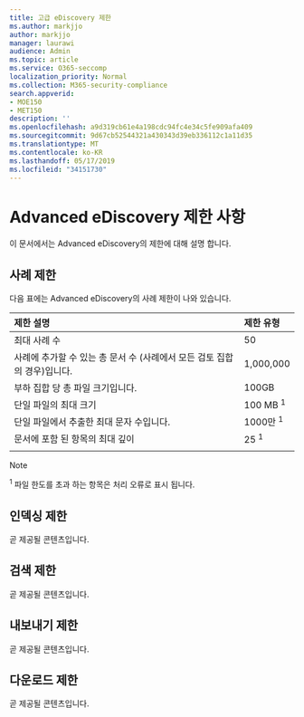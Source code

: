 ```yaml
---
title: 고급 eDiscovery 제한
ms.author: markjjo
author: markjjo
manager: laurawi
audience: Admin
ms.topic: article
ms.service: O365-seccomp
localization_priority: Normal
ms.collection: M365-security-compliance
search.appverid:
- MOE150
- MET150
description: ''
ms.openlocfilehash: a9d319cb61e4a198cdc94fc4e34c5fe909afa409
ms.sourcegitcommit: 9d67cb52544321a430343d39eb336112c1a11d35
ms.translationtype: MT
ms.contentlocale: ko-KR
ms.lasthandoff: 05/17/2019
ms.locfileid: "34151730"
---
```

# <a name="limits-in-advanced-ediscovery"></a>Advanced eDiscovery 제한 사항

이 문서에서는 Advanced eDiscovery의 제한에 대해 설명 합니다.

## <a name="case-limits"></a>사례 제한

다음 표에는 Advanced eDiscovery의 사례 제한이 나와 있습니다.

|**제한 설명**|**제한 유형**|
  |:-----|:-----|
  |최대 사례 수  <br/> |50  <br/> |
  |사례에 추가할 수 있는 총 문서 수 (사례에서 모든 검토 집합의 경우)입니다.  <br/> |1,000,000  <br/> |
  |부하 집합 당 총 파일 크기입니다.  <br/> |100GB  <br/> |
  |단일 파일의 최대 크기   <br/> |100 MB <sup>1</sup> <br/> |
  |단일 파일에서 추출한 최대 문자 수입니다.  <br/> |1000만 <sup>1</sup> <br/> |
  |문서에 포함 된 항목의 최대 깊이  <br/> |25 <sup>1</sup> <br/> |
|||
 > [!NOTE]
> <sup>1</sup> 파일 한도를 초과 하는 항목은 처리 오류로 표시 됩니다. 

## <a name="indexing-limits"></a>인덱싱 제한

곧 제공될 콘텐츠입니다.

## <a name="search-limits"></a>검색 제한

곧 제공될 콘텐츠입니다.

## <a name="export-limits"></a>내보내기 제한

곧 제공될 콘텐츠입니다.

## <a name="download-limits"></a>다운로드 제한

곧 제공될 콘텐츠입니다.

